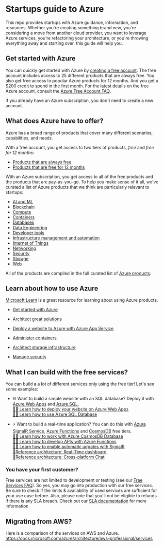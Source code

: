 # Startups guide to Azure
This repo provides startups with Azure guidance, information, and resources. Whether you're creating something brand new, you're considering a move from another cloud provider, you want to leverage Azure services, you're refactoring your architecture, or you're throwing everything away and starting over, this guide will help you.

## Get started with Azure
You can quickly get started with Azure by [creating a free account](https://azure.microsoft.com/). The free account includes access to 25 different products that are always free. You also get free access to popular Azure products for 12 months. And you get a $200 credit to spend in the first month. For the latest details on the free Azure account, consult the [Azure Free Account FAQ](https://azure.microsoft.com/free/free-account-faq/).

If you already have an Azure subscription, you don't need to create a new account.

## What does Azure have to offer?
Azure has a broad range of products that cover many different scenarios, capabilities, and needs.

With a free account, you get access to two tiers of products, *free* and *free for 12 months*:

- [Products that are always free](products/azure-products-free.md)
- [Products that are free for 12 months](products/azure-products-free-trial.md)

With an Azure subscription, you get access to all of the free products and the products that are pay-as-you-go. To help you make sense of it all, we've curated a list of Azure products that we think are particularly relevant to startups:

- [AI and ML](products/azure-products.md#ai-and-ml)
- [Blockchain](products/azure-products.md#blockchain)
- [Compute](products/azure-products.md#compute)
- [Containers](products/azure-products.md#containers)
- [Databases](products/azure-products.md#databases)
- [Data Engineering](products/azure-products.md#data-engineering)
- [Developer tools](products/azure-products.md#developer-tools)
- [Infrastructure management and automation](products/azure-products.md#infrastructure-management-and-automation)
- [Internet of Things](products/azure-products.md#internet-of-things)
- [Networking](products/azure-products.md#networking)
- [Security](products/azure-products.md#security)
- [Storage](products/azure-products.md#storage)
- [Web](products/azure-products.md#web)

All of the products are compiled in the full curated list of [Azure products](products/azure-products.md).

## Learn about how to use Azure
[Microsoft Learn](https://docs.microsoft.com/learn/browse/?products=azure&resource_type=learning%20path) is a great resource for learning about using Azure products.

- [Get started with Azure](https://docs.microsoft.com/users/RobertStandefer-8146/collections/wpmzto47zxj3o)

- [Architect great solutions](https://docs.microsoft.com//learn/paths/architect-great-solutions-in-azure/)

- [Deploy a website to Azure with Azure App Service](https://docs.microsoft.com/learn/paths/deploy-a-website-with-azure-app-service/)

- [Administer containers](https://docs.microsoft.com/learn/paths/administer-containers-in-azure/)

- [Architect storage infrastructure](https://docs.microsoft.com/learn/paths/architect-storage-infrastructure/)

- [Manage security](https://docs.microsoft.com/users/robertstandefer-8146/collections/wpmzto4or14yk)

## What I can build with the free services?
You can build a a lot of different services only using the free tier! Let's see some examples:

- 🌐 Want to build a simple website with an SQL database? Deploy it with [Azure Web Apps](https://azure.microsoft.com/services/app-service/web/) and [Azure SQL](https://azure.microsoft.com/services/sql-database/).
<br/>[👩‍🎓 Learn how to deploy your website on Azure Web Apps](https://docs.microsoft.com/learn/paths/deploy-a-website-with-azure-app-service/)
<br/>[👩‍🎓 Learn how to use Azure SQL Database](https://docs.microsoft.com/learn/modules/provision-azure-sql-db/)

- ⚡ Want to build a real-time application? You can do this with [Azure SignalR Service](https://azure.microsoft.com/services/signalr-service/), [Azure Functions](https://azure.microsoft.com/services/functions/) and [CosmosDB](https://azure.microsoft.com/services/cosmos-db/) free tiers. 
<br/>[👩‍🎓 Learn how to work with Azure CosmosDB Database](https://docs.microsoft.com/learn/paths/work-with-nosql-data-in-azure-cosmos-db/)
<br/>[👩‍🎓 Learn how to develop APIs with Azure Functions](https://docs.microsoft.com/learn/modules/build-api-azure-functions/)
<br/>[👩‍🎓 Learn how to enable automatic udpates with SignalR](https://docs.microsoft.com/learn/modules/automatic-update-of-a-webapp-using-azure-functions-and-signalr/)
<br/>[📐Reference architecture: Real-Time dashboard](https://docs.microsoft.com/azure/architecture/solution-ideas/articles/real-time-web-dashboard) 
<br/>[📐Reference architecture: Cross-platform Chat](https://docs.microsoft.com/azure/architecture/solution-ideas/articles/cross-platform-chat)


### You have your first customer?
Free services are not limited to development or testing (see our [Free Services FAQ](https://azure.microsoft.com/free/free-account-faq/)). So yes, you may go into production with our free services. Be sure to check if the limits & availability of used services are sufficient for your use case before. Also, please note that you'll not be eligible to refunds if there is any SLA breach. Check out our [SLA documentation](https://azure.microsoft.com/free/free-account-faq/) for more information.

## Migrating from AWS?
Here is a comparison of the services on AWS and Azure. https://docs.microsoft.com/azure/architecture/aws-professional/services
